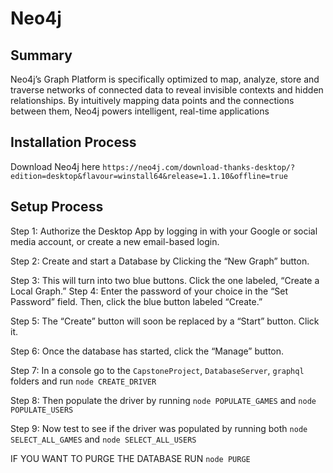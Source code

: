 # Neo4j
## Summary
Neo4j’s Graph Platform is specifically optimized to map, analyze, store and traverse networks of connected data to reveal invisible contexts and hidden relationships. By intuitively mapping data points and the connections between them, Neo4j powers intelligent, real-time applications
## Installation Process
Download Neo4j here `https://neo4j.com/download-thanks-desktop/?edition=desktop&flavour=winstall64&release=1.1.10&offline=true`
## Setup Process
Step 1: Authorize the Desktop App by logging in with your Google or social media account, or create a new email-based login. 

Step 2: Create and start a Database by Clicking the “New Graph” button. 

Step 3: This will turn into two blue buttons. Click the one labeled, “Create a Local Graph.” 
Step 4: Enter the password of your choice in the “Set Password” field. Then, click the blue button labeled “Create.” 

Step 5: The “Create” button will soon be replaced by a “Start” button. Click it.

Step 6: Once the database has started, click the “Manage” button.

Step 7: In a console go to the `CapstoneProject`, `DatabaseServer`, `graphql` folders and run `node CREATE_DRIVER`

Step 8: Then populate the driver by running `node POPULATE_GAMES` and `node POPULATE_USERS`

Step 9: Now test to see if the driver was populated by running both `node SELECT_ALL_GAMES` and `node SELECT_ALL_USERS`

IF YOU WANT TO PURGE THE DATABASE RUN `node PURGE`